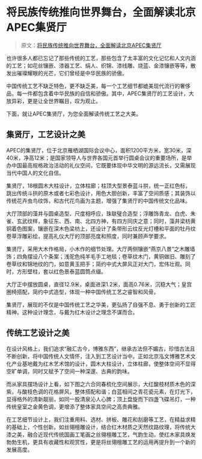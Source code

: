 # 将民族传统推向世界舞台，全面解读北京APEC集贤厅

> 原文：[将民族传统推向世界舞台，全面解读北京APEC集贤厅](https://mp.weixin.qq.com/s/8g9_TSIUFhRKtgJQwx5rrw)

也许很多人都已忘记了那些传统的工艺，那些包含了太丰富的文化记忆和人文内涵的工艺；如花丝镶嵌、漆器工艺、绢人、织锦、漆线雕、烧蓝、金漆镶嵌等等，散发出璀璨耀眼的光芒，它们曾经是中华民族的骄傲。

中国传统工艺不缺乏特色，更不缺乏美，每一个工艺细节都媲美现代流行的奢侈品，每一件都包含着中华民族的自信和骄傲。其中，APEC集贤厅的工艺设计，大放异彩，更是让全世界瞩目，叹为观止。

下面，就让APEC集贤厅，为您全面解读传统工艺之大美。

## 集贤厅，工艺设计之美

APEC的集贤厅，位于北京雁栖湖国际会议中心，面积1200平方米，宽30米，深40米，净高12米；是国家领导人与世界各国元首举行圆桌会议的重要场所，是举办中国最高规格政治活动的礼仪空间，它既要体现中华文明的源远流长，又需展现当代中国人的文化自信。

集贤厅，18根圆木大柱设计，立体柱廊；柱顶大型景泰蓝斗拱，统一正红色标，跳出传统斗拱的原木或者七彩色设计，用色大胆创新，丰富了空间质感；其装饰以传统花卉虫鸟纹饰，和古代花鸟画为主题，增强了集贤厅的中国传统文化品味。

大厅顶部的藻井与圆桌造型、尺度相呼应，珠联璧合造型；浮雕饰青龙、白虎、朱雀、玄武纹样，象征东、西、南、北四方神，有四方同庆之意；同时，藻井梁枋黄铜着色图案，镶嵌在深木色梁枋上，还设计了条带形云纹反光灯槽和平面的牡丹纹卷草浮雕彩绘，提高礼仪大厅的顶部亮度和照度，同时兼顾声学要求。

集贤厅，采用大木作格局，小木作的细节处理。大厅两侧镶嵌“燕京八景”之木雕墙饰；四角摆设八个条案；浅驼色纯羊毛手工地毯；卷草纹木门，黄铜做旧、雕刻了卷草纹和锦地纹的门，如意黄玉把手；简约中式大屏风正对大门，宏伟壮观。同时，方形壁柱，套以红色景泰蓝圆筒点缀。

大厅正中摆放圆桌，直径12.9米，桌面进深1.2米，面高0.76米，沉稳大气；皇宫圈椅搭配，简约中式造型，体现一种中国传统工艺之睿智和风骨。

集贤厅，展现的不仅是中国传统工艺之华美，更弘扬了自强不息、勇于创新的工匠精神。这种设计理念，与戴为红木设计之理念不谋而合。

## 传统工艺设计之美

在设计风格上，我们追求“融汇古今，博雅东西”，继承古法但不媚古，珍惜古法且不断创新，将中国传统人文情怀，注入到工艺设计当中。正如北京泓文博雅艺术文化产业基地戴为红木艺术馆的设计，圆木大柱设计，立体柱廊，使整体空间不显得空旷单调，同时又赋予了空间一种深邃、古典的韵味。

而从家具摆场设计上看，如下图之六合同春梳化空间展示，大红酸枝材质木色的深紫，与酸枝色调的花格屏风，整体搭配和谐；白蓝相间之青花瓷元素，在灯光下，显得格外的清新靓丽，如同一股清泉沁人心脾；顶上盘旋而下四盏飞碟吊灯，一种传统皇室之金黄色调，更增添了整体家具空间之高贵典雅。

在工艺细节设计上，我们注重用料、选材、拼板、雕花和刮磨等工艺，在精益求精的基础上，个性创新。如丝翎檀雕设计，结合红木材质之天然纹路纹理，将传统大漆之美，融合近现代传统国画工笔画之丝翎檀雕工艺，气韵生动，使红木家具焕发勃勃生机，更具有收藏性和观赏性，更是将丝翎檀雕工艺的运用再提升到一个新的发展高度。